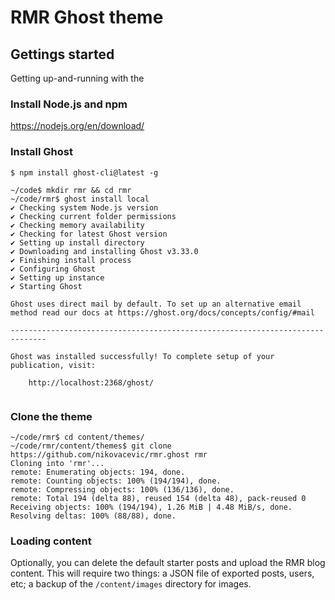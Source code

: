 # RMR Ghost theme

## Gettings started
Getting up-and-running with the 

### Install Node.js and npm
https://nodejs.org/en/download/

### Install Ghost
```
$ npm install ghost-cli@latest -g
```
```
~/code$ mkdir rmr && cd rmr
~/code/rmr$ ghost install local
✔ Checking system Node.js version
✔ Checking current folder permissions
✔ Checking memory availability
✔ Checking for latest Ghost version
✔ Setting up install directory
✔ Downloading and installing Ghost v3.33.0
✔ Finishing install process
✔ Configuring Ghost
✔ Setting up instance
✔ Starting Ghost

Ghost uses direct mail by default. To set up an alternative email method read our docs at https://ghost.org/docs/concepts/config/#mail

------------------------------------------------------------------------------

Ghost was installed successfully! To complete setup of your publication, visit: 

    http://localhost:2368/ghost/
    
```

### Clone the theme
```
~/code/rmr$ cd content/themes/
~/code/rmr/content/themes$ git clone https://github.com/nikovacevic/rmr.ghost rmr
Cloning into 'rmr'...
remote: Enumerating objects: 194, done.
remote: Counting objects: 100% (194/194), done.
remote: Compressing objects: 100% (136/136), done.
remote: Total 194 (delta 88), reused 154 (delta 48), pack-reused 0
Receiving objects: 100% (194/194), 1.26 MiB | 4.48 MiB/s, done.
Resolving deltas: 100% (88/88), done.
```

### Loading content
Optionally, you can delete the default starter posts and upload the RMR blog content. This will require two things: a JSON file of exported posts, users, etc; a backup of the `/content/images` directory for images.

